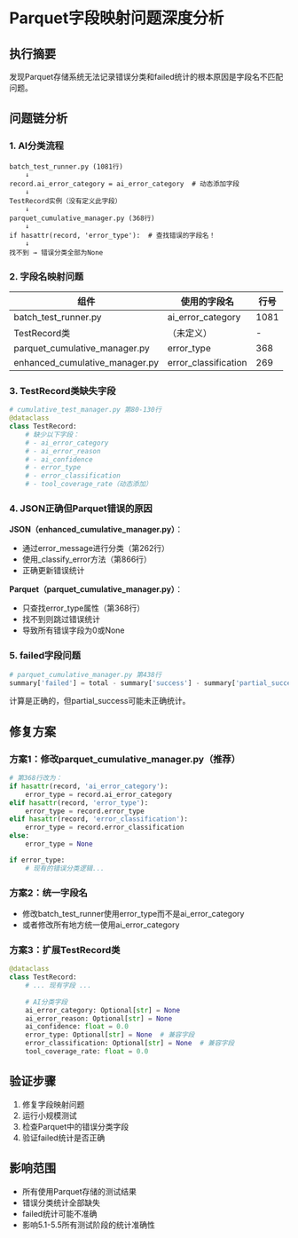 # Parquet字段映射问题深度分析

## 执行摘要
发现Parquet存储系统无法记录错误分类和failed统计的根本原因是字段名不匹配问题。

## 问题链分析

### 1. AI分类流程
```
batch_test_runner.py (1081行)
    ↓
record.ai_error_category = ai_error_category  # 动态添加字段
    ↓
TestRecord实例（没有定义此字段）
    ↓
parquet_cumulative_manager.py (368行)
    ↓
if hasattr(record, 'error_type'):  # 查找错误的字段名！
    ↓
找不到 → 错误分类全部为None
```

### 2. 字段名映射问题

| 组件 | 使用的字段名 | 行号 |
|------|------------|------|
| batch_test_runner.py | ai_error_category | 1081 |
| TestRecord类 | （未定义） | - |
| parquet_cumulative_manager.py | error_type | 368 |
| enhanced_cumulative_manager.py | error_classification | 269 |

### 3. TestRecord类缺失字段
```python
# cumulative_test_manager.py 第80-130行
@dataclass
class TestRecord:
    # 缺少以下字段：
    # - ai_error_category
    # - ai_error_reason  
    # - ai_confidence
    # - error_type
    # - error_classification
    # - tool_coverage_rate（动态添加）
```

### 4. JSON正确但Parquet错误的原因

**JSON（enhanced_cumulative_manager.py）**：
- 通过error_message进行分类（第262行）
- 使用_classify_error方法（第866行）
- 正确更新错误统计

**Parquet（parquet_cumulative_manager.py）**：
- 只查找error_type属性（第368行）
- 找不到则跳过错误统计
- 导致所有错误字段为0或None

### 5. failed字段问题
```python
# parquet_cumulative_manager.py 第438行
summary['failed'] = total - summary['success'] - summary['partial_success']
```
计算是正确的，但partial_success可能未正确统计。

## 修复方案

### 方案1：修改parquet_cumulative_manager.py（推荐）
```python
# 第368行改为：
if hasattr(record, 'ai_error_category'):
    error_type = record.ai_error_category
elif hasattr(record, 'error_type'):
    error_type = record.error_type
elif hasattr(record, 'error_classification'):
    error_type = record.error_classification
else:
    error_type = None

if error_type:
    # 现有的错误分类逻辑...
```

### 方案2：统一字段名
- 修改batch_test_runner使用error_type而不是ai_error_category
- 或者修改所有地方统一使用ai_error_category

### 方案3：扩展TestRecord类
```python
@dataclass
class TestRecord:
    # ... 现有字段 ...
    
    # AI分类字段
    ai_error_category: Optional[str] = None
    ai_error_reason: Optional[str] = None
    ai_confidence: float = 0.0
    error_type: Optional[str] = None  # 兼容字段
    error_classification: Optional[str] = None  # 兼容字段
    tool_coverage_rate: float = 0.0
```

## 验证步骤

1. 修复字段映射问题
2. 运行小规模测试
3. 检查Parquet中的错误分类字段
4. 验证failed统计是否正确

## 影响范围

- 所有使用Parquet存储的测试结果
- 错误分类统计全部缺失
- failed统计可能不准确
- 影响5.1-5.5所有测试阶段的统计准确性